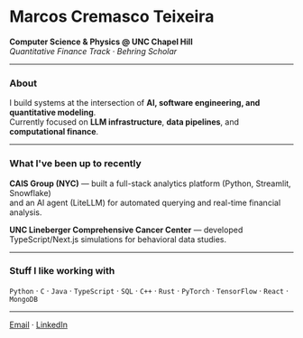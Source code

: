 # Marcos Cremasco Teixeira  

**Computer Science & Physics @ UNC Chapel Hill**  
*Quantitative Finance Track · Behring Scholar*  

---

### About  
I build systems at the intersection of **AI, software engineering, and quantitative modeling**.  
Currently focused on **LLM infrastructure**, **data pipelines**, and **computational finance**.  

---

### What I've been up to recently
**CAIS Group (NYC)** — built a full-stack analytics platform (Python, Streamlit, Snowflake)  
and an AI agent (LiteLLM) for automated querying and real-time financial analysis.  

**UNC Lineberger Comprehensive Cancer Center** — developed TypeScript/Next.js simulations for behavioral data studies.  

---

### Stuff I like working with
`Python` · `C` · `Java` · `TypeScript` · `SQL` · `C++` · `Rust` ·
`PyTorch` · `TensorFlow` · `React` · `MongoDB`  

---

[Email](mailto:marcoscr@unc.edu) · [LinkedIn](https://www.linkedin.com/in/mcremasco/)


